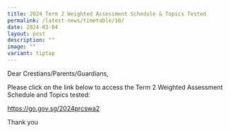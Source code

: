 ```yaml
---
title: 2024 Term 2 Weighted Assessment Schedule & Topics Tested
permalink: /latest-news/timetable/10/
date: 2024-03-04
layout: post
description: ""
image: ""
variant: tiptap
---
```

<p>Dear Crestians/Parents/Guardians,</p>
<p>Please click on the link below to access the Term 2 Weighted Assessment
Schedule and Topics tested:</p>
<p><a href="https://go.gov.sg/2024prcswa2" rel="noopener noreferrer nofollow" target="_blank">https://go.gov.sg/2024prcswa2</a>
</p>
<p></p>
<p>Thank you</p>